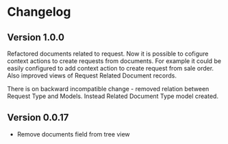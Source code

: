 # Changelog

## Version 1.0.0

Refactored documents related to request.
Now it is possible to cofigure context actions to create requests from documents.
For example it could be easily configured to add context action to create request
from sale order.
Also improved views of Request Related Document records.

There is on backward incompatible change - removed relation between Request Type and Models.
Instead Related Document Type model created.

## Version 0.0.17

- Remove documents field from tree view

